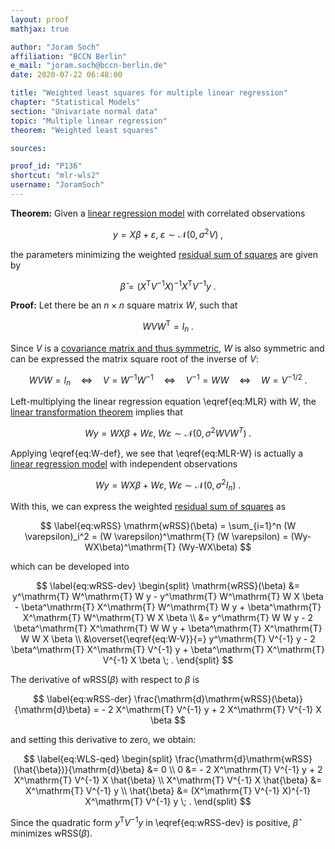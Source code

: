 ```yaml
---
layout: proof
mathjax: true

author: "Joram Soch"
affiliation: "BCCN Berlin"
e_mail: "joram.soch@bccn-berlin.de"
date: 2020-07-22 06:48:00

title: "Weighted least squares for multiple linear regression"
chapter: "Statistical Models"
section: "Univariate normal data"
topic: "Multiple linear regression"
theorem: "Weighted least squares"

sources:

proof_id: "P136"
shortcut: "mlr-wls2"
username: "JoramSoch"
---
```



**Theorem:** Given a [linear regression model](/D/mlr) with correlated observations

$$ \label{eq:MLR}
y = X\beta + \varepsilon, \; \varepsilon \sim \mathcal{N}(0, \sigma^2 V) \; ,
$$

the parameters minimizing the weighted [residual sum of squares](/D/rss) are given by

$$ \label{eq:WLS}
\hat{\beta} = (X^\mathrm{T} V^{-1} X)^{-1} X^\mathrm{T} V^{-1} y \; .
$$


**Proof:** Let there be an $n \times n$ square matrix $W$, such that

$$ \label{eq:W-def}
W V W^\mathrm{T} = I_n \; .
$$

Since $V$ is a [covariance matrix and thus symmetric](/P/cov-symm), $W$ is also symmetric and can be expressed the matrix square root of the inverse of $V$:

$$ \label{eq:W-V}
W V W = I_n \quad \Leftrightarrow \quad V = W^{-1} W^{-1} \quad \Leftrightarrow \quad V^{-1} = W W \quad \Leftrightarrow \quad W = V^{-1/2} \; .
$$

Left-multiplying the linear regression equation \eqref{eq:MLR} with $W$, the [linear transformation theorem](/P/mvn-ltt) implies that

$$ \label{eq:MLR-W}
Wy = WX\beta + W\varepsilon, \; W\varepsilon \sim \mathcal{N}(0, \sigma^2 W V W^T) \; .
$$

Applying \eqref{eq:W-def}, we see that \eqref{eq:MLR-W} is actually a [linear regression model](/D/mlr) with independent observations

$$ \label{eq:MLR-W-dev}
Wy = WX\beta + W\varepsilon, \; W\varepsilon \sim \mathcal{N}(0, \sigma^2 I_n) \; .
$$

With this, we can express the weighted [residual sum of squares](/D/rss) as

$$ \label{eq:wRSS}
\mathrm{wRSS}(\beta) = \sum_{i=1}^n (W \varepsilon)_i^2 = (W \varepsilon)^\mathrm{T} (W \varepsilon) = (Wy-WX\beta)^\mathrm{T} (Wy-WX\beta)
$$

which can be developed into

$$ \label{eq:wRSS-dev}
\begin{split}
\mathrm{wRSS}(\beta) &= y^\mathrm{T} W^\mathrm{T} W y - y^\mathrm{T} W^\mathrm{T} W X \beta - \beta^\mathrm{T} X^\mathrm{T} W^\mathrm{T} W y + \beta^\mathrm{T} X^\mathrm{T} W^\mathrm{T} W X \beta \\
&= y^\mathrm{T} W W y - 2 \beta^\mathrm{T} X^\mathrm{T} W W y + \beta^\mathrm{T} X^\mathrm{T} W W X \beta \\
&\overset{\eqref{eq:W-V}}{=} y^\mathrm{T} V^{-1} y - 2 \beta^\mathrm{T} X^\mathrm{T} V^{-1} y + \beta^\mathrm{T} X^\mathrm{T} V^{-1} X \beta \; .
\end{split}
$$

The derivative of $\mathrm{wRSS}(\beta)$ with respect to $\beta$ is

$$ \label{eq:wRSS-der}
\frac{\mathrm{d}\mathrm{wRSS}(\beta)}{\mathrm{d}\beta} = - 2 X^\mathrm{T} V^{-1} y + 2 X^\mathrm{T} V^{-1} X \beta
$$

and setting this derivative to zero, we obtain:

$$ \label{eq:WLS-qed}
\begin{split}
\frac{\mathrm{d}\mathrm{wRSS}(\hat{\beta})}{\mathrm{d}\beta} &= 0 \\
0 &= - 2 X^\mathrm{T} V^{-1} y + 2 X^\mathrm{T} V^{-1} X \hat{\beta} \\
X^\mathrm{T} V^{-1} X \hat{\beta} &= X^\mathrm{T} V^{-1} y \\
\hat{\beta} &= (X^\mathrm{T} V^{-1} X)^{-1} X^\mathrm{T} V^{-1} y \; .
\end{split}
$$

Since the quadratic form $y^\mathrm{T} V^{-1} y$ in \eqref{eq:wRSS-dev} is positive, $\hat{\beta}$ minimizes $\mathrm{wRSS}(\beta)$.